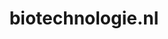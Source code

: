 ---
layout: post
title:  "biotechnologie.nl"
internal_url:  "/data/biotechnologie.nl.html"
categories: dutchgov
---